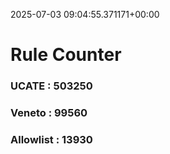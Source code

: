 2025-07-03 09:04:55.371171+00:00
# Rule Counter 
 ### UCATE : 503250

 ### Veneto : 99560

 ### Allowlist : 13930